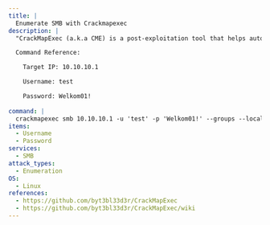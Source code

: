 ```yaml
---
title: |
  Enumerate SMB with Crackmapexec
description: |
  "CrackMapExec (a.k.a CME) is a post-exploitation tool that helps automate assessing the security of large Active Directory networks." - https://github.com/byt3bl33d3r/CrackMapExec/wiki. This command will enumerate domain groups, local groups, logged on users, relative identifiers (RIDs), sessions, domain users, SMB shares/permissions, and get the domain password policy. 

  Command Reference:

  	Target IP: 10.10.10.1

  	Username: test

  	Password: Welkom01!
    
command: |
  crackmapexec smb 10.10.10.1 -u 'test' -p 'Welkom01!' --groups --local-groups --loggedon-users --rid-brute --sessions --users --shares --pass-pol
items:
  - Username
  - Password
services:
  - SMB
attack_types:
  - Enumeration
OS:
  - Linux
references:
  - https://github.com/byt3bl33d3r/CrackMapExec
  - https://github.com/byt3bl33d3r/CrackMapExec/wiki
---
```

